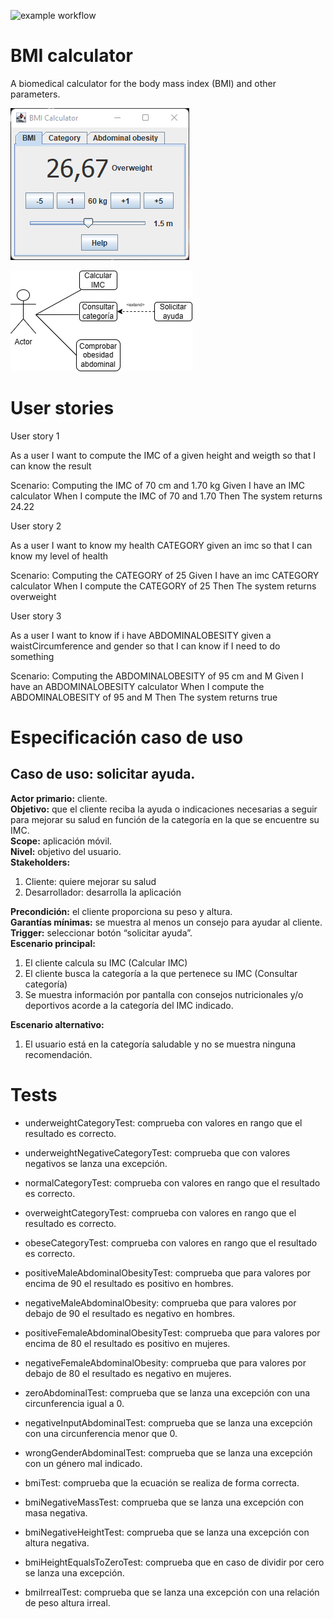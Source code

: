 ![example workflow](https://github.com/jmhorcas/bmicalc/actions/workflows/maven.yml/badge.svg)

# BMI calculator
A biomedical calculator for the body mass index (BMI) and other parameters.

![Alt text](https://github.com/ElArquitectorgo/bmicalc/blob/main/doc/gui.png)

![Alt text](https://github.com/ElArquitectorgo/bmicalc/blob/main/doc/prueba.drawio.png)

# User stories
User story 1

As a user 
I want to compute the IMC of a given height and weigth 
so that I can know the result

Scenario: Computing the IMC of 70 cm and 1.70 kg
Given I have an IMC calculator
When I compute the IMC of 70 and 1.70
Then The system returns 24.22

User story 2

As a user 
I want to know my health CATEGORY given an imc
so that I can know my level of health

Scenario: Computing the CATEGORY of 25
Given I have an imc CATEGORY calculator
When I compute the CATEGORY of 25
Then The system returns overweight

User story 3

As a user 
I want to know if i have ABDOMINALOBESITY given a waistCircumference and gender
so that I can know if I need to do something

Scenario: Computing the ABDOMINALOBESITY of 95 cm and M
Given I have an ABDOMINALOBESITY calculator
When I compute the ABDOMINALOBESITY of 95 and M
Then The system returns true

# Especificación caso de uso
## Caso de uso: solicitar ayuda.
**Actor primario:** cliente.  
**Objetivo:** que el cliente reciba la ayuda o indicaciones necesarias a seguir para mejorar su salud en función de la categoría en la que se encuentre su IMC.  
**Scope:** aplicación móvil.  
**Nivel:** objetivo del usuario.  
**Stakeholders:**
1. Cliente: quiere mejorar su salud
2. Desarrollador: desarrolla la aplicación

**Precondición:** el cliente proporciona su peso y altura.  
**Garantías mínimas:** se muestra al menos un consejo para ayudar al cliente.  
**Trigger:** seleccionar botón “solicitar ayuda”.  
**Escenario principal:**
1. El cliente calcula su IMC (Calcular IMC)
2. El cliente busca la categoría a la que pertenece su IMC (Consultar categoría)
3. Se muestra información por pantalla con consejos nutricionales y/o deportivos acorde a la categoría del IMC indicado.

**Escenario alternativo:**
1. El usuario está en la categoría saludable y no se muestra ninguna recomendación.

# Tests
- underweightCategoryTest: comprueba con valores en rango que el resultado es correcto.
- underweightNegativeCategoryTest: comprueba que con valores negativos se lanza una excepción.
- normalCategoryTest: comprueba con valores en rango que el resultado es correcto.
- overweightCategoryTest: comprueba con valores en rango que el resultado es correcto.
- obeseCategoryTest: comprueba con valores en rango que el resultado es correcto.

- positiveMaleAbdominalObesityTest: comprueba que para valores por encima de 90 el resultado es positivo en hombres.
- negativeMaleAbdominalObesity: comprueba que para valores por debajo de 90 el resultado es negativo en hombres.
- positiveFemaleAbdominalObesityTest: comprueba que para valores por encima de 80 el resultado es positivo en mujeres.
- negativeFemaleAbdominalObesity: comprueba que para valores por debajo de 80 el resultado es negativo en mujeres.
- zeroAbdominalTest: comprueba que se lanza una excepción con una circunferencia igual a 0.
- negativeInputAbdominalTest: comprueba que se lanza una excepción con una circunferencia menor que 0.
- wrongGenderAbdominalTest: comprueba que se lanza una excepción con un género mal indicado.

- bmiTest: comprueba que la ecuación se realiza de forma correcta.
- bmiNegativeMassTest: comprueba que se lanza una excepción con masa negativa.
- bmiNegativeHeightTest: comprueba que se lanza una excepción con altura negativa.
- bmiHeightEqualsToZeroTest: comprueba que en caso de dividir por cero se lanza una excepción.
- bmiIrrealTest: comprueba que se lanza una excepción con una relación de peso altura irreal.